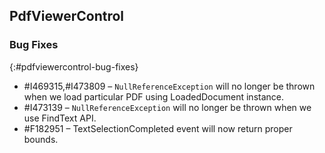 ## PdfViewerControl

### Bug Fixes
{:#pdfviewercontrol-bug-fixes}
* \#I469315,\#I473809 – `NullReferenceException` will no longer be thrown when we load particular PDF using LoadedDocument instance.
* \#I473139 – `NullReferenceException` will no longer be thrown when we use FindText API.
* \#F182951 – TextSelectionCompleted event will now return proper bounds.